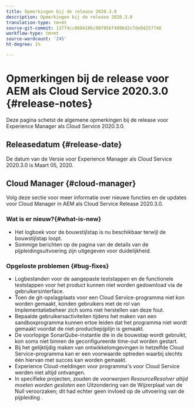 ```yaml
---
title: Opmerkingen bij de release 2020.3.0
description: Opmerkingen bij de release 2020.3.0
translation-type: tm+mt
source-git-commit: 13774cc8684166c98f85bf4096d2c7de8d257746
workflow-type: tm+mt
source-wordcount: '245'
ht-degree: 1%

---
```



# Opmerkingen bij de release voor AEM als Cloud Service 2020.3.0 {#release-notes}

Deze pagina schetst de algemene opmerkingen bij de release voor Experience Manager als Cloud Service 2020.3.0.

## Releasedatum {#release-date}

De datum van de Versie voor Experience Manager als Cloud Service 2020.3.0 is Maart 05, 2020.

## Cloud Manager {#cloud-manager}

Volg deze sectie voor meer informatie over nieuwe functies en de updates voor Cloud Manager in AEM als Cloud Service Release 2020.3.0.

### Wat is er nieuw?{#what-is-new}

* Het logboek voor de bouwstijlstap is nu beschikbaar terwijl de bouwstijlstap loopt.
* Sommige berichten op de pagina van de details van de pijpleidingsuitvoering zijn uitgegeven voor duidelijkheid.

### Opgeloste problemen {#bug-fixes}

* Logbestanden voor de aangepaste teststappen en de functionele teststappen voor het product kunnen niet worden gedownload via de gebruikersinterface.
* Toen de git-opslagplaats voor een Cloud Service-programma niet kon worden gemaakt, konden gebruikers met de rol van Implementatiebeheer zich soms niet herstellen van deze fout.
* Bepaalde gebruikersactiviteiten tijdens het maken van een sandboxprogramma kunnen ertoe leiden dat het programma niet wordt gemaakt voordat de niet-productiepijplijn is gemaakt.
* De voorlopige SonarQube-instantie die in de bouwstap wordt gebruikt, kon soms niet binnen de geconfigureerde time-out worden gestart.
* Bij het gelijktijdig maken van ontwikkelomgevingen in hetzelfde Cloud Service-programma kan er een voorwaarde optreden waarbij slechts één hiervan met succes kan worden gemaakt.
* Experience Cloud-meldingen voor programma&#39;s voor Cloud Service werden niet altijd ontvangen.
* In specifieke projecten, zouden de *voorwerpen ResourceResolver altijd moeten worden gesloten* een Uitzondering van de Wijzerplaat van de Null veroorzaken; dit had echter geen invloed op de uitvoering van de pijpleiding .

